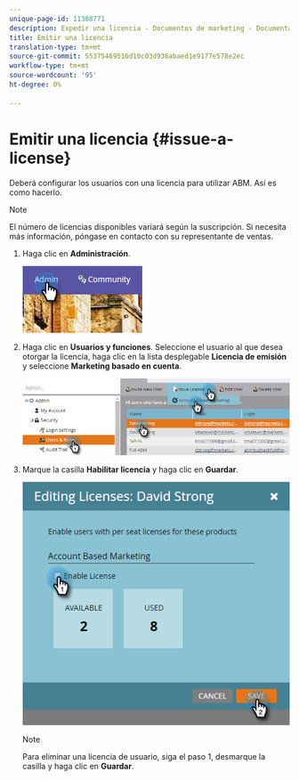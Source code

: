 ```yaml
---
unique-page-id: 11380771
description: Expedir una licencia - Documentos de marketing - Documentación del producto
title: Emitir una licencia
translation-type: tm+mt
source-git-commit: 55375469516d10c03d936abaed1e9177e578e2ec
workflow-type: tm+mt
source-wordcount: '95'
ht-degree: 0%

---
```



# Emitir una licencia {#issue-a-license}

Deberá configurar los usuarios con una licencia para utilizar ABM. Así es como hacerlo.

>[!NOTE]
>
>El número de licencias disponibles variará según la suscripción. Si necesita más información, póngase en contacto con su representante de ventas.

1. Haga clic en **Administración**.

   ![](assets/one.png)

1. Haga clic en **Usuarios y funciones**. Seleccione el usuario al que desea otorgar la licencia, haga clic en la lista desplegable **Licencia de emisión** y seleccione **Marketing basado en cuenta**.

   ![](assets/two.png)

1. Marque la casilla **Habilitar licencia** y haga clic en **Guardar**.

   ![](assets/three.png)

   >[!NOTE]
   >
   >Para eliminar una licencia de usuario, siga el paso 1, desmarque la casilla y haga clic en **Guardar**.
